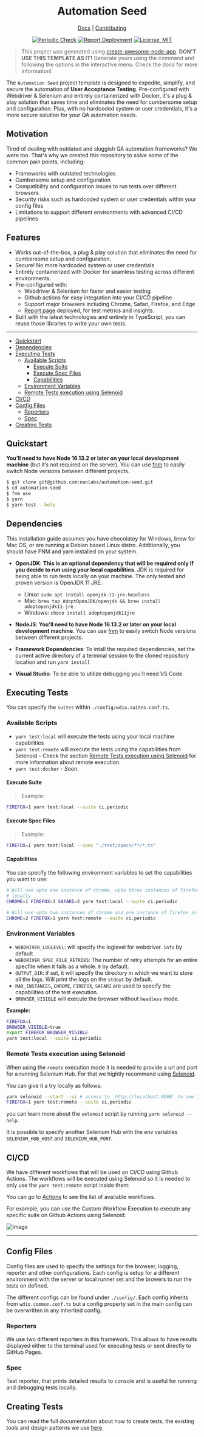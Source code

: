 <div align="center">
<h1>Automation Seed</h1>

[Docs](#) |
[Contributing](https://github.com/nanlabs/automation-seed/blob/main/CONTRIBUTING.md)

</div>
<div align="center">

[![Periodic Check][workflowbadge]][workflowurl]
[![Report Deployment][deploydocsbadge]][deploydocsurl]
[![License: MIT][licensebadge]][licenseurl]

</div>

> This project was generated using [create-awesome-node-app](https://www.npmjs.com/package/create-awesome-node-app). **DON'T USE THIS TEMPLATE AS IT!** Generate yours using the command and following the options in the interactive menu. Check the docs for more information!

The `Automation Seed` project template is designed to expedite, simplify, and secure the automation of **User Acceptance Testing**. Pre-configured with Webdriver & Selenium and entirely containerized with Docker, it's a plug & play solution that saves time and eliminates the need for cumbersome setup and configuration. Plus, with no hardcoded system or user credentials, it's a more secure solution for your QA automation needs.

## Motivation

Tired of dealing with outdated and sluggish QA automation frameworks? We were too. That's why we created this repository to solve some of the common pain points, including:

- Frameworks with outdated technologies
- Cumbersome setup and configuration
- Compatibility and configuration issues to run tests over different browsers
- Security risks such as hardcoded system or user credentials within your config files
- Limitations to support different environments with advanced CI/CD pipelines

## Features

- Works out-of-the-box, a plug & play solution that eliminates the need for cumbersome setup and configuration.
- Secure! No more hardcoded system or user credentials
- Entirely containerized with Docker for seamless testing across different environments.
- Pre-configured with:
    - Webdriver & Selenium for faster and easier testing
    - Github actions for easy integration into your CI/CD pipeline
    - Support major browsers including Chrome, Safari, Firefox, and Edge
    - [Report page](https://nanlabs.github.io/automation-seed/) deployed, for test metrics and insights.
- Built with the latest technologies and entirely in TypeScript, you can reuse those libraries to write your own tests.

---

- [Quickstart](#quickstart)
- [Dependencies](#dependencies)
- [Executing Tests](#executing-tests)
  - [Available Scripts](#available-scripts)
    - [Execute Suite](#execute-suite)
    - [Execute Spec Files](#execute-spec-files)
    - [Capabilities](#capabilities)
  - [Environment Variables](#environment-variables)
  - [Remote Tests execution using Selenoid](#remote-tests-execution-using-selenoid)
- [CI/CD](#cicd)
- [Config Files](#config-files)
  - [Reporters](#reporters)
  - [Spec](#spec)
- [Creating Tests](#creating-tests)

## Quickstart

**You’ll need to have Node 16.13.2 or later on your local development machine** (but it’s not required on the server). You can use [fnm](https://github.com/Schniz/fnm) to easily switch Node versions between different projects.

```sh
$ git clone git@github.com:nanlabs/automation-seed.git
$ cd automation-seed
$ fnm use
$ yarn
$ yarn test --help
```

## Dependencies

This installation guide assumes you have chocolatey for Windows, brew for Mac OS, or are running a Debian based Linux distro. Additionally, you should have FNM and yarn installed on your system.

- **OpenJDK**: **This is an optional dependency that will be required only if you decide to run using your local capabilities**. JDK is required for being able to run tests locally on your machine. The only tested and proven version is OpenJDK 11 JRE.

  - Linux: `sudo apt install openjdk-11-jre-headless`
  - Mac: `brew tap AdoptOpenJDK/openjdk && brew install adoptopenjdk11-jre`
  - Windows: `choco install adoptopenjdk11jre`

- **NodeJS**: **You’ll need to have Node 16.13.2 or later on your local development machine**. You can use [fnm](https://github.com/Schniz/fnm) to easily switch Node versions between different projects.

- **Framework Dependencies**: To intall the required dependencies, set the current active directory of a terminal session to the cloned repository location and run `yarn install`

- **Visual Studio**: To be able to utilize debugging you'll need VS Code.

## Executing Tests

You can specify the `suites` within `./config/wdio.suites.conf.ts`.

### Available Scripts

- `yarn test:local` will execute the tests using your local machine capabilities
- `yarn test:remote` will execute the tests using the capabilities from Selenoid - Check the section [Remote Tests execution using Selenoid](#remote-tests-execution-using-selenoid) for more information about remote execution.
- `yarn test:docker` - _Soon_.

#### Execute Suite

> Example:

```sh
FIREFOX=1 yarn test:local --suite ci.periodic
```

#### Execute Spec Files

> Example:

```sh
FIREFOX=1 yarn test:local --spec "./test/specs/**/*.ts"
```

#### Capabilities

You can specify the following environment variables to set the capabilities you want to use:

```sh
# Will use upto one instance of chrome, upto three instances of firefox and 2 instances of safari
# locally
CHROME=1 FIREFOX=3 SAFARI=2 yarn test:local --suite ci.periodic

# Will use upto two instances of chrome and one instance of firefox in the remote server
CHROME=2 FIREFOX=1 yarn test:remote --suite ci.periodic
```

### Environment Variables

- `WEBDRIVER_LOGLEVEL`: will specify the loglevel for webdriver. `info` by default.
- `WEBDRIVER_SPEC_FILE_RETRIES`: The number of retry attempts for an entire specfile when it fails as a whole. `0` by default.
- `OUTPUT_DIR`: if set, it will specify the directory in which we want to store all the logs. Will print the logs on the `stdout` by default.
- `MAX_INSTANCES`, `CHROME`, `FIREFOX`, `SAFARI` are used to specify the capabilities of the test execution.
- `BROWSER_VISIBLE` will execute the browser without `headless` mode.

**Example:**

```sh
FIREFOX=1
BROWSER_VISIBLE=true
export FIREFOX BROWSER_VISIBLE
yarn test:local --suite ci.periodic
```

### Remote Tests execution using Selenoid

When using the `remote` execution mode it is needed to provide a url and port for a running Selenium Hub. For that we hightly recommend using [Selenoid](https://github.com/aerokube/selenoid).

You can give it a try locally as follows:

```sh
yarn selenoid --start --ui # access to `http://localhost:8080` to see the Selenoid Dashboard
FIREFOX=1 yarn test:remote --suite ci.periodic
```

you can learn more about the `selenoid` script by running `yarn selenoid --help`.

It is possible to specify another Selenium Hub with the env variables `SELENIUM_HUB_HOST` and `SELENIUM_HUB_PORT`.

## CI/CD

We have different workflows that will be used on CI/CD using Github Actions. The workflows will be executed using Selenoid so it is needed to only use the `yarn test:remote` script inside them:

You can go to [Actions](https://github.com/nanlabs/automation-seed/actions) to see the list of available workflows.

For example, you can use the Custom Workflow Execution to execute any specific suite on Github Actions using Selenoid:

![image](https://user-images.githubusercontent.com/17727170/170927815-498019e1-ef7b-4bba-8694-9a1c79805c45.png)

---

## Config Files

Config files are used to specify the settings for the browser, logging, reporter and other configurations. Each config is setup for a different environment with the server or local runner set and the browers to run the tests on defined.

The different configs can be found under `./config/`. Each config inherits from `wdio.common.conf.ts` but a config property set in the main config can be overwritten in any inherited config.

### Reporters

We use two different reporters in this framework. This allows to have results displayed either to the terminal used for executing tests or sent directly to GitHub Pages.

### Spec

Test reporter, that prints detailed results to console and is useful for running and debugging tests locally.

## Creating Tests

You can read the full documentation about how to create tests, the existing tools and design patterns we use [here](./TESTS_DESIGN.md)

[workflowbadge]: https://github.com/nanlabs/automation-seed/actions/workflows/periodic.yml/badge.svg
[deploydocsbadge]: https://github.com/nanlabs/automation-seed/actions/workflows/main.yml/badge.svg
[licensebadge]: https://img.shields.io/badge/License-MIT-blue.svg
[workflowurl]: https://github.com/nanlabs/automation-seed/actions/workflows/periodic.yml
[deploydocsurl]: https://github.com/nanlabs/automation-seed/actions/workflows/main.yml
[licenseurl]: https://github.com/nanlabs/automation-seed/blob/main/LICENSE
